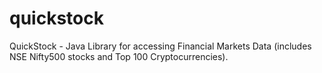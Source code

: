 # quickstock
QuickStock - Java Library for accessing Financial Markets Data (includes NSE Nifty500 stocks and Top 100 Cryptocurrencies).
